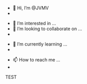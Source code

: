 <!-- Header - Introduction to self with captivating headline -->
- 👋 Hi, I’m @JVMV
- 
<!-- Body will include things to make me interesting -->
- 👀 I’m interested in ...
- 💞️ I’m looking to collaborate on ...
- 
<!-- Languages and tools -->
- 🌱 I’m currently learning ...
- 
<!-- Contact Info -->
- 📫 How to reach me ...
- 
<!-- Misc -->



<!---
JVMV/JVMV is a ✨ special ✨ repository because its `README.md` (this file) appears on your GitHub profile.
You can click the Preview link to take a look at your changes.
--->

<div>
  <p>TEST</p>
</div>
